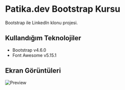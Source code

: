 # Patika.dev Bootstrap Kursu

Bootstrap ile LinkedIn klonu projesi.

## Kullandığım Teknolojiler
- Bootstrap v4.6.0
- Font Awesome v5.15.1

## Ekran Görüntüleri
![Preview](https://i.imgur.com/QQi14qF.png)